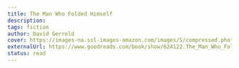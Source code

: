 ```yaml
---
title: The Man Who Folded Himself
description:
tags: fiction
author: David Gerrold
cover: https://images-na.ssl-images-amazon.com/images/S/compressed.photo.goodreads.com/books/1344701884i/624122.jpg
externalUrl: https://www.goodreads.com/book/show/624122.The_Man_Who_Folded_Himself
status: read
---
```

